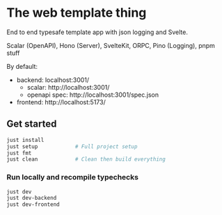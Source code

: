 # The web template thing

End to end typesafe template app with json logging and Svelte.

Scalar (OpenAPI), Hono (Server), SvelteKit, ORPC, Pino (Logging), pnpm stuff

By default: 

- backend: localhost:3001/
  - scalar: http://localhost:3001/
  - openapi spec: http://localhost:3001/spec.json
- frontend: http://localhost:5173/



## Get started

```bash
just install
just setup            # Full project setup
just fmt
just clean            # Clean then build everything
```

### Run locally and recompile typechecks

```bash
just dev
just dev-backend
just dev-frontend
```
